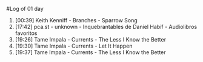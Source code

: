 #Log of 01 day

1. [00:39] Keith Kenniff - Branches - Sparrow Song
1. [17:42] pca.st - unknown - Inquebrantables de Daniel Habif - Audiolibros favoritos
1. [19:26] Tame Impala - Currents - The Less I Know the Better
1. [19:30] Tame Impala - Currents - Let It Happen
1. [19:37] Tame Impala - Currents - The Less I Know the Better
